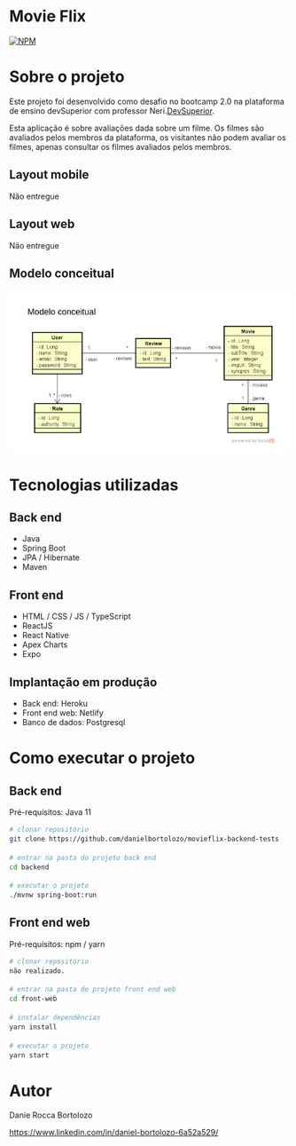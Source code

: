 # Movie Flix 
[![NPM](https://img.shields.io/npm/l/react)](https://github.com/danielbortolozo/movieflix-backend-tests/blob/main/LICENSE) 

# Sobre o projeto


Este projeto foi desenvolvido como desafio no bootcamp 2.0 na plataforma de ensino devSuperior com professor Neri.[DevSuperior](https://devsuperior.com "Site da DevSuperior").

Esta aplicação é sobre avaliações dada sobre um filme. Os filmes são avaliados pelos membros da plataforma, os visitantes não podem avaliar os filmes, apenas consultar os filmes avaliados pelos membros.

## Layout mobile
Não entregue
## Layout web
Não entregue

## Modelo conceitual
![Modelo Conceitual](https://github.com/danielbortolozo/movieflix-backend-tests/blob/main/backend/src/main/java/com/devsuperior/movieflix/img/Modelo%20conceitual%20movie%20flix.png)

# Tecnologias utilizadas
## Back end
- Java
- Spring Boot
- JPA / Hibernate
- Maven
## Front end
- HTML / CSS / JS / TypeScript
- ReactJS
- React Native
- Apex Charts
- Expo
## Implantação em produção
- Back end: Heroku
- Front end web: Netlify
- Banco de dados: Postgresql

# Como executar o projeto

## Back end
Pré-requisitos: Java 11

```bash
# clonar repositório
git clone https://github.com/danielbortolozo/movieflix-backend-tests

# entrar na pasta do projeto back end
cd backend

# executar o projeto
./mvnw spring-boot:run
```

## Front end web
Pré-requisitos: npm / yarn

```bash
# clonar repositório
não realizado.

# entrar na pasta do projeto front end web
cd front-web

# instalar dependências
yarn install

# executar o projeto
yarn start
```

# Autor

Danie Rocca Bortolozo

https://www.linkedin.com/in/daniel-bortolozo-6a52a529/
